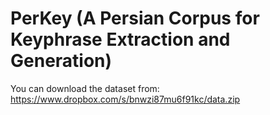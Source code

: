 # PerKey (A Persian Corpus for Keyphrase Extraction and Generation)

You can download the dataset from: https://www.dropbox.com/s/bnwzi87mu6f91kc/data.zip
